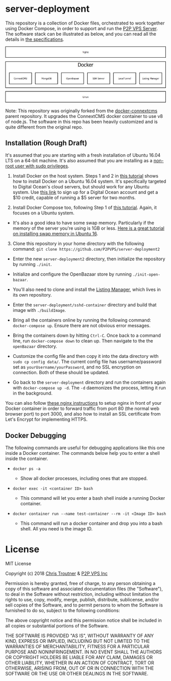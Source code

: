 # server-deployment

This repository is a collection of Docker files, orchestrated to work together
using Docker Compose, in order to support and run the
[P2P VPS Server](https://github.com/P2PVPS/p2pvps-server2). The software
stack can be illustrated as below, and you can read all the details in
[the specifications](http://p2pvps.org/documentation/).

![Software Stack](server-stack.jpg?raw=true "Software Stack")

Note: This repository was originally forked from the
[docker-connextcms](https://github.com/christroutner/docker-connextcms)
parent repository.
It upgrades the ConnextCMS docker container to use v8 of node.js.
The software in this repo has been heavily customized and is quite different from
the original repo.


## Installation (Rough Draft)
It's assumed that you are starting with a fresh installation of Ubuntu 16.04 LTS
on a 64-bit machine.
It's also assumed that you are installing as a [non-root user with sudo privileges](https://www.digitalocean.com/community/tutorials/initial-server-setup-with-ubuntu-16-04).

1. Install Docker on the host system. Steps 1 and 2 in [this tutorial](https://www.digitalocean.com/community/tutorials/how-to-install-and-use-docker-on-ubuntu-16-04)
shows how to install Docker on a Ubuntu 16.04 system. It's specifically targeted
to Digital Ocean's cloud servers, but should work for any Ubuntu system.
Use [this link](https://m.do.co/c/8f47a23b91ce) to sign up for a Digital Ocean
account and get a $10 credit, capable of running a $5 server for two months.

2. Install Docker Compose too, following Step 1 of [this tutorial](https://www.digitalocean.com/community/tutorials/how-to-install-docker-compose-on-ubuntu-16-04).
Again, it focuses on a Ubuntu system.

* It's also a good idea to have some swap memory. Particularly if the memory of
the server you're using is 1GB or less.
[Here is a great tutorial on installing swap memory in Ubuntu 16](https://www.digitalocean.com/community/tutorials/how-to-add-swap-space-on-ubuntu-16-04).

3. Clone this repository in your home directory with the following command:
`git clone https://github.com/P2PVPS/server-deployment2`

* Enter the new `server-deployment2` directory, then initialize the repository
by running `./init`.

* Initialize and configure the OpenBazaar store by running `./init-open-bazaar`.

* You'll also need to clone and install the [Listing Manager](https://github.com/P2PVPS/listing-manager),
which lives in its own repository.

* Enter the `server-deployment/sshd-container` directory and build that image with
`./buildImage`.

* Bring all the containers online by running the following command:
`docker-compose up`. Ensure there are not obvious error messages.

* Bring the containers down by hitting `Ctrl-C`.
Once back to a command line, run `docker-compose down` to clean up.
Then navigate to the the `openBazaar` directory.

* Customize the config file and then copy it into the data directory with
`sudo cp config data/`.
The current config file has username/password set as `yourUsername/yourPassword`,
and no SSL encryption on connection. Both of these should be updated.

* Go back to the `server-deployment` directory and run the containers again with
`docker-compose up -d`. The `-d` daemonizes the process, letting it run in the background.

You can also follow [these nginx instructions](nginx/README.md) to setup nginx
in front of your Docker container in order to forward traffic from port 80
(the normal web browser port) to port 3000, and also how to install
an SSL certificate from Let's Encrypt for implementing HTTPS.


## Docker Debugging
The following commands are useful for debugging applications like this one inside a Docker container. The commands
below help you to enter a shell inside the container.

* `docker ps -a`
  * Show all docker processes, including ones that are stopped.

* `docker exec -it <container ID> bash`
  * This command will let you enter a bash shell inside a running Docker container.

* `docker container run --name test-container --rm -it <Image ID> bash`
  * This command will run a docker container and drop you into a bash shell. All you need is the image ID.


# License
MIT License

Copyright (c) 2018 [Chris Troutner](http://christroutner.com) &
[P2P VPS Inc](http://p2pvps.org)

Permission is hereby granted, free of charge, to any person obtaining a copy
of this software and associated documentation files (the "Software"), to deal
in the Software without restriction, including without limitation the rights
to use, copy, modify, merge, publish, distribute, sublicense, and/or sell
copies of the Software, and to permit persons to whom the Software is
furnished to do so, subject to the following conditions:

The above copyright notice and this permission notice shall be included in all
copies or substantial portions of the Software.

THE SOFTWARE IS PROVIDED "AS IS", WITHOUT WARRANTY OF ANY KIND, EXPRESS OR
IMPLIED, INCLUDING BUT NOT LIMITED TO THE WARRANTIES OF MERCHANTABILITY,
FITNESS FOR A PARTICULAR PURPOSE AND NONINFRINGEMENT. IN NO EVENT SHALL THE
AUTHORS OR COPYRIGHT HOLDERS BE LIABLE FOR ANY CLAIM, DAMAGES OR OTHER
LIABILITY, WHETHER IN AN ACTION OF CONTRACT, TORT OR OTHERWISE, ARISING FROM,
OUT OF OR IN CONNECTION WITH THE SOFTWARE OR THE USE OR OTHER DEALINGS IN THE
SOFTWARE.
